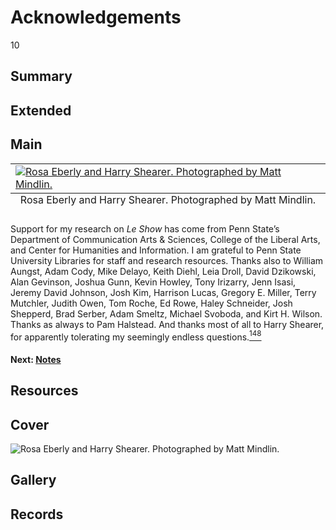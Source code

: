 # Acknowledgements

10

## Summary

## Extended

## Main

<table class="exhibit-image half-image">
<caption align="bottom" class="exhibit-caption">Rosa Eberly and Harry Shearer. Photographed by Matt Mindlin.</caption>
<tr><td><a href="https://s3.amazonaws.com/americanarchive.org/exhibits/rosa-harry-photo-cropped.jpg" target="_blank"><img src="https://s3.amazonaws.com/americanarchive.org/exhibits/rosa-harry-photo-cropped.jpg" class="big-image" alt="Rosa Eberly and Harry Shearer. Photographed by Matt Mindlin."/></a></td></tr>
</table>

Support for my research on *Le Show* has come from Penn State’s Department of Communication Arts & Sciences, College of the Liberal Arts, and Center for Humanities and Information. I am grateful to Penn State University Libraries for staff and research resources. Thanks also to William Aungst, Adam Cody, Mike Delayo, Keith Diehl, Leia Droll, David Dzikowski, Alan Gevinson, Joshua Gunn, Kevin Howley, Tony Irizarry, Jenn Isasi, Jeremy David Johnson, Josh Kim, Harrison Lucas, Gregory E. Miller, Terry Mutchler, Judith Owen, Tom Roche, Ed Rowe, Haley Schneider, Josh Shepperd, Brad Serber, Adam Smeltz, Michael Svoboda, and Kirt H. Wilson. Thanks as always to Pam Halstead. And thanks most of all to Harry Shearer, for apparently tolerating my seemingly endless questions.[<sup>148</sup>](/exhibits/le-show/notes#148) 

#### Next: [Notes](/exhibits/le-show/notes)

## Resources

## Cover
  <img title="Cover Image" alt="Rosa Eberly and Harry Shearer. Photographed by Matt Mindlin." src="https://s3.amazonaws.com/americanarchive.org/exhibits/rosa-harry-photo-cropped.jpg">

## Gallery

## Records
